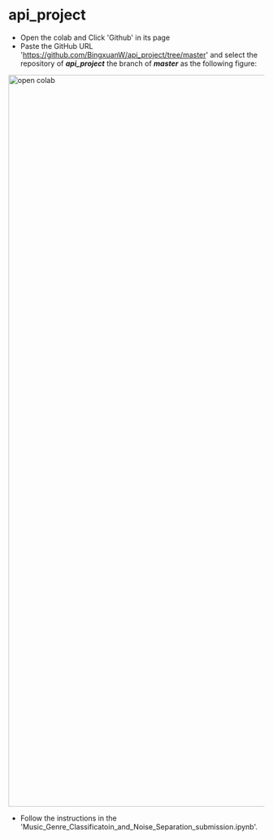 # api_project
- Open the colab and Click 'Github' in its page
- Paste the GitHub URL 'https://github.com/BingxuanW/api_project/tree/master' and select the repository of ***api_project*** the branch of ***master***  as the following figure:
 <img width="1440" alt="open colab" src="https://user-images.githubusercontent.com/91846976/175836823-ae945830-cc31-42df-acbf-9a3b2fc06ed4.png">

- Follow the instructions in the 'Music_Genre_Classificatoin_and_Noise_Separation_submission.ipynb'.

